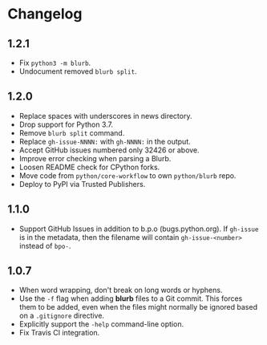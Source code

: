 # Changelog

## 1.2.1

- Fix `python3 -m blurb`.
- Undocument removed `blurb split`.

## 1.2.0

- Replace spaces with underscores in news directory.
- Drop support for Python 3.7.
- Remove `blurb split` command.
- Replace `gh-issue-NNNN:` with `gh-NNNN:` in the output.
- Accept GitHub issues numbered only 32426 or above.
- Improve error checking when parsing a Blurb.
- Loosen README check for CPython forks.
- Move code from `python/core-workflow` to own `python/blurb` repo.
- Deploy to PyPI via Trusted Publishers.

## 1.1.0

- Support GitHub Issues in addition to b.p.o (bugs.python.org).
  If `gh-issue` is in the metadata, then the filename will contain
  `gh-issue-<number>` instead of `bpo-`.

## 1.0.7

- When word wrapping, don't break on long words or hyphens.
- Use the `-f` flag when adding **blurb** files to a Git
  commit.  This forces them to be added, even when the files
  might normally be ignored based on a `.gitignore` directive.
- Explicitly support the `-help` command-line option.
- Fix Travis CI integration.
